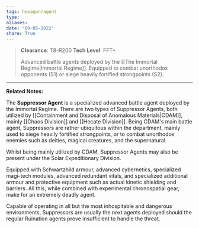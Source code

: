 ```yaml
---
tags: hexagon/agent
type: 
aliases: 
date: "09-05-2022"
share: True
---
```

> **Clearance**: T8-R200
> **Tech Level**: FFT+
> 
> Advanced battle agents deployed by the [[The Immortal Regime|Immortal Regime]]. Equipped to combat unorthodox opponents (S1) or siege heavily fortified strongpoints (S2).
---

**Related Notes:** 

The **Suppressor Agent** is a specialized advanced battle agent deployed by the Immortal Regime. There are two types of Suppressor Agents, both utilized by [[Containment and Disposal of Anomalous Materials|CDAM]], mainly [[Chaos Division]] and [[Hecate Division]]. Being CDAM's main battle agent, Suppressors are rather ubiquitous within the department, mainly used to siege heavily fortified strongpoints, or to combat unorthodox enemies such as deities, magical creatures, and the supernatural.

Whilst being mainly utilized by CDAM, Suppressor Agents may also be present under the Solar Expeditionary Division.

Equipped with Schwartzhild armour, advanced cybernetics, specialized magi-tech modules, advanced redundant vitals, and specialized additional armour and protective equipment such as actual kinetic shielding and barriers. All this, while combined with experimental chronospatial gear, make for an extremely deadly agent.

Capable of operating in all but the most inhospitable and dangerous environments, Suppressors are usually the next agents deployed should the regular Ruination agents prove insufficient to handle the threat.